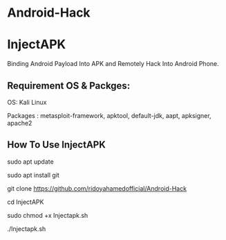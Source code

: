 # Android-Hack
# InjectAPK
Binding Android Payload Into APK and Remotely Hack Into Android Phone.

## Requirement OS & Packges:

OS: Kali Linux

Packages : metasploit-framework, apktool, default-jdk, aapt, apksigner, apache2

## How To Use InjectAPK

sudo apt update


sudo apt install git


git clone https://github.com/ridoyahamedofficial/Android-Hack


cd InjectAPK


sudo chmod +x Injectapk.sh


./Injectapk.sh
